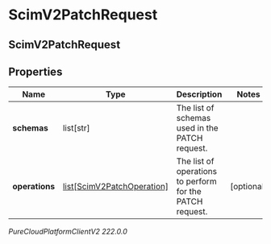# ScimV2PatchRequest

## ScimV2PatchRequest

## Properties

|Name | Type | Description | Notes|
|------------ | ------------- | ------------- | -------------|
| **schemas** | list[str] | The list of schemas used in the PATCH request. | |
| **operations** | [list[ScimV2PatchOperation]](ScimV2PatchOperation) | The list of operations to perform for the PATCH request. | [optional] |



_PureCloudPlatformClientV2 222.0.0_
